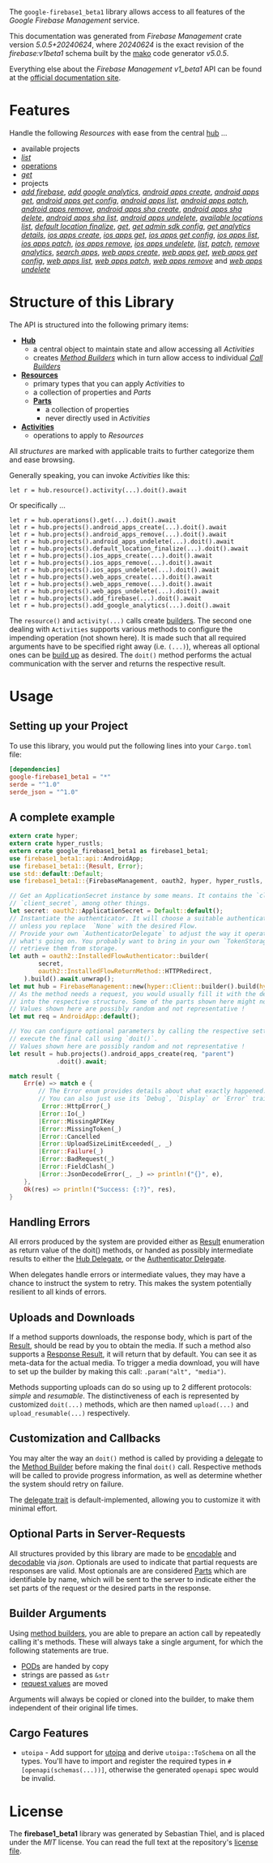 <!---
DO NOT EDIT !
This file was generated automatically from 'src/generator/templates/api/README.md.mako'
DO NOT EDIT !
-->
The `google-firebase1_beta1` library allows access to all features of the *Google Firebase Management* service.

This documentation was generated from *Firebase Management* crate version *5.0.5+20240624*, where *20240624* is the exact revision of the *firebase:v1beta1* schema built by the [mako](http://www.makotemplates.org/) code generator *v5.0.5*.

Everything else about the *Firebase Management* *v1_beta1* API can be found at the
[official documentation site](https://firebase.google.com).
# Features

Handle the following *Resources* with ease from the central [hub](https://docs.rs/google-firebase1_beta1/5.0.5+20240624/google_firebase1_beta1/FirebaseManagement) ... 

* available projects
 * [*list*](https://docs.rs/google-firebase1_beta1/5.0.5+20240624/google_firebase1_beta1/api::AvailableProjectListCall)
* [operations](https://docs.rs/google-firebase1_beta1/5.0.5+20240624/google_firebase1_beta1/api::Operation)
 * [*get*](https://docs.rs/google-firebase1_beta1/5.0.5+20240624/google_firebase1_beta1/api::OperationGetCall)
* projects
 * [*add firebase*](https://docs.rs/google-firebase1_beta1/5.0.5+20240624/google_firebase1_beta1/api::ProjectAddFirebaseCall), [*add google analytics*](https://docs.rs/google-firebase1_beta1/5.0.5+20240624/google_firebase1_beta1/api::ProjectAddGoogleAnalyticCall), [*android apps create*](https://docs.rs/google-firebase1_beta1/5.0.5+20240624/google_firebase1_beta1/api::ProjectAndroidAppCreateCall), [*android apps get*](https://docs.rs/google-firebase1_beta1/5.0.5+20240624/google_firebase1_beta1/api::ProjectAndroidAppGetCall), [*android apps get config*](https://docs.rs/google-firebase1_beta1/5.0.5+20240624/google_firebase1_beta1/api::ProjectAndroidAppGetConfigCall), [*android apps list*](https://docs.rs/google-firebase1_beta1/5.0.5+20240624/google_firebase1_beta1/api::ProjectAndroidAppListCall), [*android apps patch*](https://docs.rs/google-firebase1_beta1/5.0.5+20240624/google_firebase1_beta1/api::ProjectAndroidAppPatchCall), [*android apps remove*](https://docs.rs/google-firebase1_beta1/5.0.5+20240624/google_firebase1_beta1/api::ProjectAndroidAppRemoveCall), [*android apps sha create*](https://docs.rs/google-firebase1_beta1/5.0.5+20240624/google_firebase1_beta1/api::ProjectAndroidAppShaCreateCall), [*android apps sha delete*](https://docs.rs/google-firebase1_beta1/5.0.5+20240624/google_firebase1_beta1/api::ProjectAndroidAppShaDeleteCall), [*android apps sha list*](https://docs.rs/google-firebase1_beta1/5.0.5+20240624/google_firebase1_beta1/api::ProjectAndroidAppShaListCall), [*android apps undelete*](https://docs.rs/google-firebase1_beta1/5.0.5+20240624/google_firebase1_beta1/api::ProjectAndroidAppUndeleteCall), [*available locations list*](https://docs.rs/google-firebase1_beta1/5.0.5+20240624/google_firebase1_beta1/api::ProjectAvailableLocationListCall), [*default location finalize*](https://docs.rs/google-firebase1_beta1/5.0.5+20240624/google_firebase1_beta1/api::ProjectDefaultLocationFinalizeCall), [*get*](https://docs.rs/google-firebase1_beta1/5.0.5+20240624/google_firebase1_beta1/api::ProjectGetCall), [*get admin sdk config*](https://docs.rs/google-firebase1_beta1/5.0.5+20240624/google_firebase1_beta1/api::ProjectGetAdminSdkConfigCall), [*get analytics details*](https://docs.rs/google-firebase1_beta1/5.0.5+20240624/google_firebase1_beta1/api::ProjectGetAnalyticsDetailCall), [*ios apps create*](https://docs.rs/google-firebase1_beta1/5.0.5+20240624/google_firebase1_beta1/api::ProjectIosAppCreateCall), [*ios apps get*](https://docs.rs/google-firebase1_beta1/5.0.5+20240624/google_firebase1_beta1/api::ProjectIosAppGetCall), [*ios apps get config*](https://docs.rs/google-firebase1_beta1/5.0.5+20240624/google_firebase1_beta1/api::ProjectIosAppGetConfigCall), [*ios apps list*](https://docs.rs/google-firebase1_beta1/5.0.5+20240624/google_firebase1_beta1/api::ProjectIosAppListCall), [*ios apps patch*](https://docs.rs/google-firebase1_beta1/5.0.5+20240624/google_firebase1_beta1/api::ProjectIosAppPatchCall), [*ios apps remove*](https://docs.rs/google-firebase1_beta1/5.0.5+20240624/google_firebase1_beta1/api::ProjectIosAppRemoveCall), [*ios apps undelete*](https://docs.rs/google-firebase1_beta1/5.0.5+20240624/google_firebase1_beta1/api::ProjectIosAppUndeleteCall), [*list*](https://docs.rs/google-firebase1_beta1/5.0.5+20240624/google_firebase1_beta1/api::ProjectListCall), [*patch*](https://docs.rs/google-firebase1_beta1/5.0.5+20240624/google_firebase1_beta1/api::ProjectPatchCall), [*remove analytics*](https://docs.rs/google-firebase1_beta1/5.0.5+20240624/google_firebase1_beta1/api::ProjectRemoveAnalyticCall), [*search apps*](https://docs.rs/google-firebase1_beta1/5.0.5+20240624/google_firebase1_beta1/api::ProjectSearchAppCall), [*web apps create*](https://docs.rs/google-firebase1_beta1/5.0.5+20240624/google_firebase1_beta1/api::ProjectWebAppCreateCall), [*web apps get*](https://docs.rs/google-firebase1_beta1/5.0.5+20240624/google_firebase1_beta1/api::ProjectWebAppGetCall), [*web apps get config*](https://docs.rs/google-firebase1_beta1/5.0.5+20240624/google_firebase1_beta1/api::ProjectWebAppGetConfigCall), [*web apps list*](https://docs.rs/google-firebase1_beta1/5.0.5+20240624/google_firebase1_beta1/api::ProjectWebAppListCall), [*web apps patch*](https://docs.rs/google-firebase1_beta1/5.0.5+20240624/google_firebase1_beta1/api::ProjectWebAppPatchCall), [*web apps remove*](https://docs.rs/google-firebase1_beta1/5.0.5+20240624/google_firebase1_beta1/api::ProjectWebAppRemoveCall) and [*web apps undelete*](https://docs.rs/google-firebase1_beta1/5.0.5+20240624/google_firebase1_beta1/api::ProjectWebAppUndeleteCall)




# Structure of this Library

The API is structured into the following primary items:

* **[Hub](https://docs.rs/google-firebase1_beta1/5.0.5+20240624/google_firebase1_beta1/FirebaseManagement)**
    * a central object to maintain state and allow accessing all *Activities*
    * creates [*Method Builders*](https://docs.rs/google-firebase1_beta1/5.0.5+20240624/google_firebase1_beta1/client::MethodsBuilder) which in turn
      allow access to individual [*Call Builders*](https://docs.rs/google-firebase1_beta1/5.0.5+20240624/google_firebase1_beta1/client::CallBuilder)
* **[Resources](https://docs.rs/google-firebase1_beta1/5.0.5+20240624/google_firebase1_beta1/client::Resource)**
    * primary types that you can apply *Activities* to
    * a collection of properties and *Parts*
    * **[Parts](https://docs.rs/google-firebase1_beta1/5.0.5+20240624/google_firebase1_beta1/client::Part)**
        * a collection of properties
        * never directly used in *Activities*
* **[Activities](https://docs.rs/google-firebase1_beta1/5.0.5+20240624/google_firebase1_beta1/client::CallBuilder)**
    * operations to apply to *Resources*

All *structures* are marked with applicable traits to further categorize them and ease browsing.

Generally speaking, you can invoke *Activities* like this:

```Rust,ignore
let r = hub.resource().activity(...).doit().await
```

Or specifically ...

```ignore
let r = hub.operations().get(...).doit().await
let r = hub.projects().android_apps_create(...).doit().await
let r = hub.projects().android_apps_remove(...).doit().await
let r = hub.projects().android_apps_undelete(...).doit().await
let r = hub.projects().default_location_finalize(...).doit().await
let r = hub.projects().ios_apps_create(...).doit().await
let r = hub.projects().ios_apps_remove(...).doit().await
let r = hub.projects().ios_apps_undelete(...).doit().await
let r = hub.projects().web_apps_create(...).doit().await
let r = hub.projects().web_apps_remove(...).doit().await
let r = hub.projects().web_apps_undelete(...).doit().await
let r = hub.projects().add_firebase(...).doit().await
let r = hub.projects().add_google_analytics(...).doit().await
```

The `resource()` and `activity(...)` calls create [builders][builder-pattern]. The second one dealing with `Activities` 
supports various methods to configure the impending operation (not shown here). It is made such that all required arguments have to be 
specified right away (i.e. `(...)`), whereas all optional ones can be [build up][builder-pattern] as desired.
The `doit()` method performs the actual communication with the server and returns the respective result.

# Usage

## Setting up your Project

To use this library, you would put the following lines into your `Cargo.toml` file:

```toml
[dependencies]
google-firebase1_beta1 = "*"
serde = "^1.0"
serde_json = "^1.0"
```

## A complete example

```Rust
extern crate hyper;
extern crate hyper_rustls;
extern crate google_firebase1_beta1 as firebase1_beta1;
use firebase1_beta1::api::AndroidApp;
use firebase1_beta1::{Result, Error};
use std::default::Default;
use firebase1_beta1::{FirebaseManagement, oauth2, hyper, hyper_rustls, chrono, FieldMask};

// Get an ApplicationSecret instance by some means. It contains the `client_id` and 
// `client_secret`, among other things.
let secret: oauth2::ApplicationSecret = Default::default();
// Instantiate the authenticator. It will choose a suitable authentication flow for you, 
// unless you replace  `None` with the desired Flow.
// Provide your own `AuthenticatorDelegate` to adjust the way it operates and get feedback about 
// what's going on. You probably want to bring in your own `TokenStorage` to persist tokens and
// retrieve them from storage.
let auth = oauth2::InstalledFlowAuthenticator::builder(
        secret,
        oauth2::InstalledFlowReturnMethod::HTTPRedirect,
    ).build().await.unwrap();
let mut hub = FirebaseManagement::new(hyper::Client::builder().build(hyper_rustls::HttpsConnectorBuilder::new().with_native_roots().unwrap().https_or_http().enable_http1().build()), auth);
// As the method needs a request, you would usually fill it with the desired information
// into the respective structure. Some of the parts shown here might not be applicable !
// Values shown here are possibly random and not representative !
let mut req = AndroidApp::default();

// You can configure optional parameters by calling the respective setters at will, and
// execute the final call using `doit()`.
// Values shown here are possibly random and not representative !
let result = hub.projects().android_apps_create(req, "parent")
             .doit().await;

match result {
    Err(e) => match e {
        // The Error enum provides details about what exactly happened.
        // You can also just use its `Debug`, `Display` or `Error` traits
         Error::HttpError(_)
        |Error::Io(_)
        |Error::MissingAPIKey
        |Error::MissingToken(_)
        |Error::Cancelled
        |Error::UploadSizeLimitExceeded(_, _)
        |Error::Failure(_)
        |Error::BadRequest(_)
        |Error::FieldClash(_)
        |Error::JsonDecodeError(_, _) => println!("{}", e),
    },
    Ok(res) => println!("Success: {:?}", res),
}

```
## Handling Errors

All errors produced by the system are provided either as [Result](https://docs.rs/google-firebase1_beta1/5.0.5+20240624/google_firebase1_beta1/client::Result) enumeration as return value of
the doit() methods, or handed as possibly intermediate results to either the 
[Hub Delegate](https://docs.rs/google-firebase1_beta1/5.0.5+20240624/google_firebase1_beta1/client::Delegate), or the [Authenticator Delegate](https://docs.rs/yup-oauth2/*/yup_oauth2/trait.AuthenticatorDelegate.html).

When delegates handle errors or intermediate values, they may have a chance to instruct the system to retry. This 
makes the system potentially resilient to all kinds of errors.

## Uploads and Downloads
If a method supports downloads, the response body, which is part of the [Result](https://docs.rs/google-firebase1_beta1/5.0.5+20240624/google_firebase1_beta1/client::Result), should be
read by you to obtain the media.
If such a method also supports a [Response Result](https://docs.rs/google-firebase1_beta1/5.0.5+20240624/google_firebase1_beta1/client::ResponseResult), it will return that by default.
You can see it as meta-data for the actual media. To trigger a media download, you will have to set up the builder by making
this call: `.param("alt", "media")`.

Methods supporting uploads can do so using up to 2 different protocols: 
*simple* and *resumable*. The distinctiveness of each is represented by customized 
`doit(...)` methods, which are then named `upload(...)` and `upload_resumable(...)` respectively.

## Customization and Callbacks

You may alter the way an `doit()` method is called by providing a [delegate](https://docs.rs/google-firebase1_beta1/5.0.5+20240624/google_firebase1_beta1/client::Delegate) to the 
[Method Builder](https://docs.rs/google-firebase1_beta1/5.0.5+20240624/google_firebase1_beta1/client::CallBuilder) before making the final `doit()` call. 
Respective methods will be called to provide progress information, as well as determine whether the system should 
retry on failure.

The [delegate trait](https://docs.rs/google-firebase1_beta1/5.0.5+20240624/google_firebase1_beta1/client::Delegate) is default-implemented, allowing you to customize it with minimal effort.

## Optional Parts in Server-Requests

All structures provided by this library are made to be [encodable](https://docs.rs/google-firebase1_beta1/5.0.5+20240624/google_firebase1_beta1/client::RequestValue) and 
[decodable](https://docs.rs/google-firebase1_beta1/5.0.5+20240624/google_firebase1_beta1/client::ResponseResult) via *json*. Optionals are used to indicate that partial requests are responses 
are valid.
Most optionals are are considered [Parts](https://docs.rs/google-firebase1_beta1/5.0.5+20240624/google_firebase1_beta1/client::Part) which are identifiable by name, which will be sent to 
the server to indicate either the set parts of the request or the desired parts in the response.

## Builder Arguments

Using [method builders](https://docs.rs/google-firebase1_beta1/5.0.5+20240624/google_firebase1_beta1/client::CallBuilder), you are able to prepare an action call by repeatedly calling it's methods.
These will always take a single argument, for which the following statements are true.

* [PODs][wiki-pod] are handed by copy
* strings are passed as `&str`
* [request values](https://docs.rs/google-firebase1_beta1/5.0.5+20240624/google_firebase1_beta1/client::RequestValue) are moved

Arguments will always be copied or cloned into the builder, to make them independent of their original life times.

[wiki-pod]: http://en.wikipedia.org/wiki/Plain_old_data_structure
[builder-pattern]: http://en.wikipedia.org/wiki/Builder_pattern
[google-go-api]: https://github.com/google/google-api-go-client

## Cargo Features

* `utoipa` - Add support for [utoipa](https://crates.io/crates/utoipa) and derive `utoipa::ToSchema` on all
the types. You'll have to import and register the required types in `#[openapi(schemas(...))]`, otherwise the
generated `openapi` spec would be invalid.


# License
The **firebase1_beta1** library was generated by Sebastian Thiel, and is placed 
under the *MIT* license.
You can read the full text at the repository's [license file][repo-license].

[repo-license]: https://github.com/Byron/google-apis-rsblob/main/LICENSE.md


